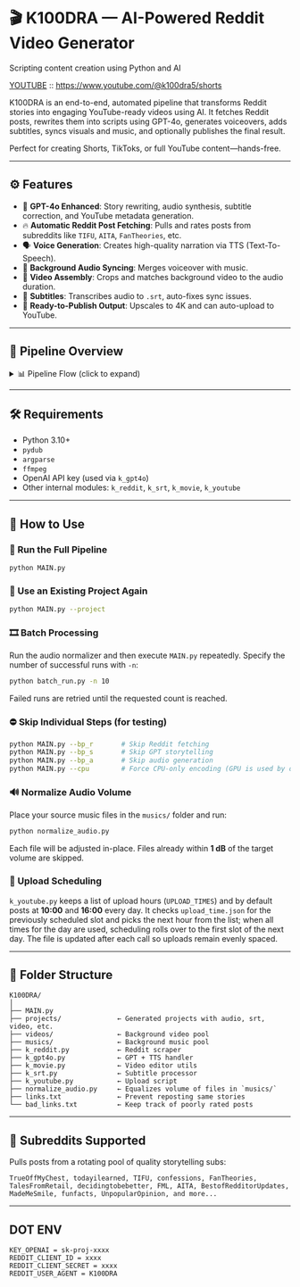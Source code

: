 # 🎬 K100DRA — AI-Powered Reddit Video Generator

Scripting content creation using Python and AI

[YOUTUBE](https://www.youtube.com/@k100dra5/shorts) :: https://www.youtube.com/@k100dra5/shorts

K100DRA is an end-to-end, automated pipeline that transforms Reddit stories into engaging YouTube-ready videos using AI. It fetches Reddit posts, rewrites them into scripts using GPT-4o, generates voiceovers, adds subtitles, syncs visuals and music, and optionally publishes the final result.

Perfect for creating Shorts, TikToks, or full YouTube content—hands-free.

---

## ⚙️ Features

* 🧠 **GPT-4o Enhanced**: Story rewriting, audio synthesis, subtitle correction, and YouTube metadata generation.
* 🔥 **Automatic Reddit Post Fetching**: Pulls and rates posts from subreddits like `TIFU`, `AITA`, `FanTheories`, etc.
* 🗣️ **Voice Generation**: Creates high-quality narration via TTS (Text-To-Speech).
* 🎵 **Background Audio Syncing**: Merges voiceover with music.
* 📼 **Video Assembly**: Crops and matches background video to the audio duration.
* 📝 **Subtitles**: Transcribes audio to `.srt`, auto-fixes sync issues.
* 🚀 **Ready-to-Publish Output**: Upscales to 4K and can auto-upload to YouTube.

---

## 🧪 Pipeline Overview

<details>
<summary>📊 Pipeline Flow (click to expand)</summary>

```mermaid
graph TD;
    A[Fetch Reddit Story] --> B[Rate with GPT-4o];
    B --> C[Rewrite as Narration];
    C --> D[Generate Voice Audio];
    D --> E[Transcribe Subtitles];
    E --> F[Select BG Music & Video];
    F --> G[Sync Audio & Subtitles];
    G --> H[Render Final Video];
    H --> I[Generate Title + Tags];
    I --> J["Upload to YouTube (optional)"];
```

</details>

---

## 🛠️ Requirements

* Python 3.10+
* `pydub`
* `argparse`
* `ffmpeg`
* OpenAI API key (used via `k_gpt4o`)
* Other internal modules: `k_reddit`, `k_srt`, `k_movie`, `k_youtube`

---

## 🧰 How to Use

### 🔁 Run the Full Pipeline

```bash
python MAIN.py
```

### 🧪 Use an Existing Project Again

```bash
python MAIN.py --project
```

### 🎞️ Batch Processing

Run the audio normalizer and then execute `MAIN.py` repeatedly. Specify the
number of successful runs with `-n`:

```bash
python batch_run.py -n 10
```

Failed runs are retried until the requested count is reached.

### ⛔ Skip Individual Steps (for testing)

```bash
python MAIN.py --bp_r       # Skip Reddit fetching
python MAIN.py --bp_s       # Skip GPT storytelling
python MAIN.py --bp_a       # Skip audio generation
python MAIN.py --cpu        # Force CPU-only encoding (GPU is used by default)
```

### 🔊 Normalize Audio Volume

Place your source music files in the `musics/` folder and run:

```bash
python normalize_audio.py
```

Each file will be adjusted in-place. Files already within **1 dB** of the
target volume are skipped.

### 📅 Upload Scheduling

`k_youtube.py` keeps a list of upload hours (``UPLOAD_TIMES``) and by default
posts at **10:00** and **16:00** every day.  It checks `upload_time.json` for
the previously scheduled slot and picks the next hour from the list; when all
times for the day are used, scheduling rolls over to the first slot of the next
day.  The file is updated after each call so uploads remain evenly spaced.

---

## 📂 Folder Structure

```
K100DRA/
│
├── MAIN.py
├── projects/              ← Generated projects with audio, srt, video, etc.
├── videos/                ← Background video pool
├── musics/                ← Background music pool
├── k_reddit.py            ← Reddit scraper
├── k_gpt4o.py             ← GPT + TTS handler
├── k_movie.py             ← Video editor utils
├── k_srt.py               ← Subtitle processor
├── k_youtube.py           ← Upload script
├── normalize_audio.py     ← Equalizes volume of files in `musics/`
├── links.txt              ← Prevent reposting same stories
└── bad_links.txt          ← Keep track of poorly rated posts
```

---

## 🧠 Subreddits Supported

Pulls posts from a rotating pool of quality storytelling subs:

```
TrueOffMyChest, todayilearned, TIFU, confessions, FanTheories,
TalesFromRetail, decidingtobebetter, FML, AITA, BestofRedditorUpdates,
MadeMeSmile, funfacts, UnpopularOpinion, and more...
```

---

## DOT ENV 
```env
KEY_OPENAI = sk-proj-xxxx
REDDIT_CLIENT_ID = xxxx
REDDIT_CLIENT_SECRET = xxxx
REDDIT_USER_AGENT = K100DRA
```
